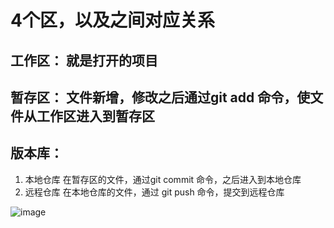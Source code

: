 # 4个区，以及之间对应关系
## 工作区： 就是打开的项目 
## 暂存区： 文件新增，修改之后通过git add 命令，使文件从工作区进入到暂存区
## 版本库： 
   1. 本地仓库 在暂存区的文件，通过git commit 命令，之后进入到本地仓库
   2. 远程仓库 在本地仓库的文件，通过 git push 命令，提交到远程仓库


![image](https://user-images.githubusercontent.com/22734489/172514481-d5c15216-3975-4b0a-9ad3-a059504c7531.png)
